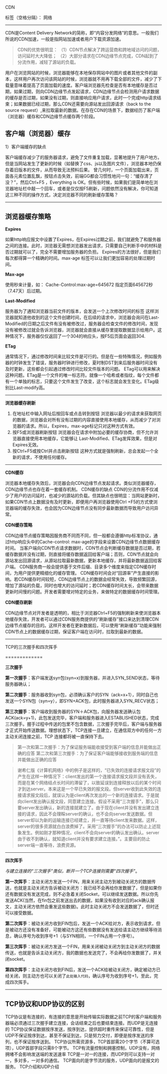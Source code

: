 ﻿CDN

标签（空格分隔）： 网络

---

CDN是Content Delivery Network的简称，即“内容分发网络”的意思。一般我们所说的CDN加速，一般是指网站加速或者用户下载资源加速。

> CDN的优势很明显：
（1）CDN节点解决了跨运营商和跨地域访问的问题，访问延时大大降低；
（2）大部分请求在CDN边缘节点完成，CDN起到了分流作用，减轻了源站的负载。

用户在浏览网站的时候，浏览器能够在本地保存网站中的图片或者其他文件的副本，这样用户再次访问该网站的时候，浏览器就不用再下载全部的文件，减少了下载量意味着提高了页面加载的速度。客户端浏览器先检查是否有本地缓存是否过期，如果过期，则向CDN边缘节点发起请求，CDN边缘节点会检测用户请求数据的缓存是否过期，如果没有过期，则直接响应用户请求，此时一个完成http请求结束；如果数据已经过期，那么CDN还需要向源站发出回源请求（back to the source request）,来拉取最新的数据。在存在CDN的场景下，数据经历了客户端（浏览器）缓存和CDN边缘节点缓存两个阶段。

客户端（浏览器）缓存
----------
1）客户端缓存的缺点 

客户端缓存减少了的服务器请求，避免了文件重复加载，显著地提升了用户地方。但是当网站发生了更新的时候（如替换了css、js以及图片文件），浏览器本地仍保存着旧版本的文件，从而导致无法预料后果。
曾几何时，一个页面加载出来，页面各元素位置乱飘，按钮点击失效，前端GG都会习惯性地问一句：“缓存清了没？”，然后Ctrl+F5       ，Everything is OK。但有些时候，如果我们是简单地在浏览器地址栏中敲一个回车，或者是仅仅按F5刷新，问题依然没有解决，你可知道这三种不同的操作方式，决定浏览器不同的刷新缓存策略？


----------


**浏览器缓存策略**
-----------





**Expires**

如果http响应报文中设置了Expires，在Expires过期之前，我们就避免了和服务器之间的连接。此时，浏览器无需想浏览器发出请求，只需要自己判断手中的材料是否过期就可以了，完全不需要增加服务器的负担。
Expires的方法很好，但是我们每次都得算一个精确的时间。max-age 标签可以让我们更加容易的处理过期时间。



**Max-age** 

使用秒来计量，如：
Cache-Control:max-age=645672
指定页面645672秒（7.47天）后过期。



**Last-Modified**

服务器为了通知浏览器当前文件的版本，会发送一个上次修改时间的标签
这样浏览器就知道他收到的这个文件创建时间，在后续的请求中，浏览器会询问在Last-Modified的日期之后文件有没有被修改过，服务器会检查文件的修改时间，发现没有被修改过就会告诉浏览器，浏览器就会直接从缓存里提取数据显示给用户。这种情况下，服务器仅仅返回了一个304的响应头，按F5后页面会返回304.




**ETag** 

通常情况下，通过修改时间来比较文件是可行的。但是在一些特殊情况，例如服务器的时钟发生了错误，服务器时钟进行修改，夏时制DST到来后服务器时间没有及时更新，这些都会引起通过修改时间比较文件版本的问题。
ETag可以用来解决这种问题。ETag是一个文件的唯一标志符。就像一个哈希或者指纹，每个文件都有一个单独的标志，只要这个文件发生了改变，这个标志就会发生变化。ETag级别比Last-modify高。 


----------


**浏览器缓存刷新**

1.  在地址栏中输入网址后按回车或点击转到按钮
浏览器以最少的请求来获取网页的数据，浏览器会对所有没有过期的内容直接使用本地缓存，从而减少了对浏览器的请求。所以，Expires，max-age标记只对这种方式有效。
2.  按F5或浏览器刷新按钮
浏览器会在请求中附加必要的缓存协商，但不允许浏览器直接使用本地缓存，它能够让 Last-Modified、ETag发挥效果，但是对Expires无效。
3.  按Ctrl+F5或按Ctrl并点击刷新按钮
这种方式就是强制刷新，总会发起一个全新的请求，不使用任何缓存。


----------
**CDN缓存** 

浏览器本地缓存失效后，浏览器会向CDN边缘节点发起请求。类似浏览器缓存，CDN边缘节点也存在着一套缓存机制。
CDN缓存的缺点 
CDN的分流作用不仅减少了用户的访问延时，也减少的源站的负载。但其缺点也很明显：当网站更新时，如果CDN节点上数据没有及时更新，即便用户再浏览器使用Ctrl +F5的方式使浏览器端的缓存失效，也会因为CDN边缘节点没有同步最新数据而导致用户访问异常。

**CDN缓存策略** 

CDN边缘节点缓存策略因服务商不同而不同，但一般都会遵循http标准协议，通过http响应头中的Cache-control: max-age的字段来设置CDN边缘节点数据缓存时间。
当客户端向CDN节点请求数据时，CDN节点会判断缓存数据是否过期，若缓存数据并没有过期，则直接将缓存数据返回给客户端；否则，CDN节点就会向源站发出回源请求，从源站拉取最新数据，更新本地缓存，并将最新数据返回给客户端。
CDN服务商一般会提供基于文件后缀、目录多个维度来指定CDN缓存时间，为用户提供更精细化的缓存管理。
CDN缓存时间会对“回源率”产生直接的影响。若CDN缓存时间较短，CDN边缘节点上的数据会经常失效，导致频繁回源，增加了源站的负载，同时也增大的访问延时；若CDN缓存时间太长，会带来数据更新时间慢的问题。开发者需要增对特定的业务，来做特定的数据缓存时间管理。

**CDN缓存刷新**

CDN边缘节点对开发者是透明的，相比于浏览器Ctrl+F5的强制刷新来使浏览器本地缓存失效，开发者可以通过CDN服务商提供的“刷新缓存”接口来达到清理CDN边缘节点缓存的目的。这样开发者在更新数据后，可以使用“刷新缓存”功能来强制CDN节点上的数据缓存过期，保证客户端在访问时，拉取到最新的数据。


----------

TCP的三次握手和四次挥手

=============

**三次握手**


**第一次握手**：客户端发送syn包(syn=x)到服务器，并进入SYN_SEND状态，等待服务器确认；

**第二次握手**：服务器收到syn包，必须确认客户的SYN（ack=x+1），同时自己也发送一个SYN包（syn=y），即SYN+ACK包，此时服务器进入SYN_RECV状态；

**第三次握手**：客户端收到服务器的SYN＋ACK包，向服务器发送确认包ACK(ack=y+1)，此包发送完毕，客户端和服务器进入ESTABLISHED状态，完成三次握手。握手过程中传送的包里不包含数据，三次握手完毕后，客户端与服务器才正式开始传送数据。理想状态下，TCP连接一旦建立，在通信双方中的任何一方主动关闭连接之前，TCP 连接都将被一直保持下去。

> 第一次和第二次握手：为了保证服务端能收接受到客户端的信息并能做出正确的应答
第二次和第三次握手：为了保证客户端能够接收到服务端的信息并能做出正确的应答



> 谢希仁版《计算机网络》中的例子是这样的，“已失效的连接请求报文段”的产生在这样一种情况下：client发出的第一个连接请求报文段并没有丢失，而是在某个网络结点长时间的滞留了，以致延误到连接释放以后的某个时间才到达server。本来这是一个早已失效的报文段。但server收到此失效的连接请求报文段后，就误认为是client再次发出的一个新的连接请求。于是就向client发出确认报文段，同意建立连接。假设不采用“三次握手”，那么只要server发出确认，新的连接就建立了。由于现在client并没有发出建立连接的请求，因此不会理睬server的确认，也不会向server发送数据。但server却以为新的运输连接已经建立，并一直等待client发来数据。这样，server的很多资源就白白浪费掉了。采用“三次握手”的办法可以防止上述现象发生。例如刚才那种情况，client不会向server的确认发出确认。server由于收不到确认，就知道client并没有要求建立连接。”。主要目的防止server端一直等待，浪费资源。


----------


**四次挥手**

*与建立连接的“三次握手”类似，断开一个TCP连接则需要“四次握手”*。

**第一次挥手**：主动关闭方发送一个FIN，用来关闭主动方到被动关闭方的数据传送，也就是主动关闭方告诉被动关闭方：我已经不会再给你发数据了，但是如果你还有数据没有发送完成，则不必急着关闭Socket，可以继续发送数据。所以你先发送ACK(当然，在fin包之前发送出去的数据，如果没有收到对应的ack确认报文，主动关闭方依然会重发这些数据)。此时主动关闭方不会发送数据了，但时还可以接受数据。

**第二次挥手**：被动关闭方收到FIN包后，发送一个ACK给对方，表示收到请求，但是被动方还没有准备好，可能被动方这还有些数据没有发送给请主动方继续等待消息，确认序号为收到序号+1（与SYN相同，一个FIN占用一个序号）。

**第三次挥手**：被动关闭方发送一个FIN，用来关闭被动关闭方到主动关闭方的数据传送，也就是告诉主动关闭方，我的数据也发送完了，不会再给你发数据了，并关闭socket。

**第四次挥手**：主动关闭方收到FIN后，发送一个ACK给被动关闭方，确定被动方已经关闭，则主动方也可以关闭了`此处输入代码`，确认序号为收到序号+1，至此，完成四次挥手。


----------

TCP协议和UDP协议的区别
--------------

TCP协议是有连接的，有连接的意思是开始传输实际数据之前TCP的客户端和服务器端必须通过三次握手建立连接，会话结束之后也要结束连接。而UDP是无连接的
TCP协议保证数据按序发送，按序到达，提供超时重传来保证可靠性，但是UDP不保证按序到达，甚至不保证到达，只是努力交付，即便是按序发送的序列，也不保证按序送到。
TCP协议所需资源多，TCP首部需20个字节（不算可选项），UDP首部字段只需8个字节。
TCP有流量控制和拥塞控制，UDP没有，网络拥堵不会影响发送端的发送速率
TCP是一对一的连接，而UDP则可以支持一对一，多对多，一对多的通信。
TCP面向的是字节流的服务，UDP面向的是报文的服务。
TCP介绍和UDP介绍